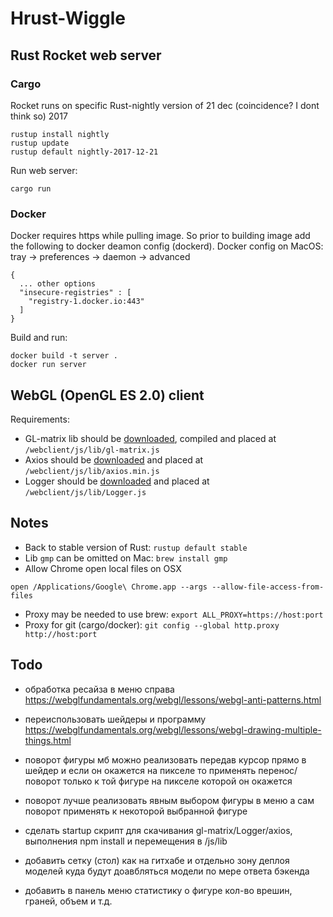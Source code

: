 # Hrust-Wiggle

## Rust Rocket web server

### Cargo


Rocket runs on specific Rust-nightly version of 21 dec (coincidence? I dont think so) 2017
```
rustup install nightly
rustup update
rustup default nightly-2017-12-21
```


Run web server:
```
cargo run
```



### Docker

Docker requires https while pulling image.
So prior to building image add the following to docker deamon config (dockerd).
Docker config on MacOS: tray -> preferences -> daemon -> advanced

```
{
  ... other options
  "insecure-registries" : [
    "registry-1.docker.io:443"
  ]
}
```


Build and run:
```
docker build -t server .
docker run server
```


## WebGL (OpenGL ES 2.0) client

Requirements:
- GL-matrix lib should be [downloaded](http://glmatrix.net/), compiled and placed at `/webclient/js/lib/gl-matrix.js`
- Axios should be [downloaded](https://github.com/axios/axios) and placed at `/webclient/js/lib/axios.min.js`
- Logger should be [downloaded](http://www.songho.ca/misc/logger/files/Logger.js) and placed at `/webclient/js/lib/Logger.js`



## Notes
- Back to stable version of Rust: `rustup default stable`
- Lib `gmp` can be omitted on Mac: `brew install gmp`
- Allow Chrome open local files on OSX
```
open /Applications/Google\ Chrome.app --args --allow-file-access-from-files
```
- Proxy may be needed to use brew: `export ALL_PROXY=https://host:port`
- Proxy for git (cargo/docker): `git config --global http.proxy http://host:port`



## Todo
- обработка ресайза в меню справа
https://webglfundamentals.org/webgl/lessons/webgl-anti-patterns.html

- переиспользовать шейдеры и программу
https://webglfundamentals.org/webgl/lessons/webgl-drawing-multiple-things.html

- поворот фигуры мб можно реализовать передав курсор прямо в шейдер и если он окажется на пикселе то применять перенос/поворот только к той фигуре на пикселе которой он окажется

- поворот лучше реализовать явным выбором фигуры в меню а сам поворот применять к некоторой выбранной фигуре

- сделать startup скрипт для скачивания gl-matrix/Logger/axios, выполнения npm install и перемещения в /js/lib

- добавить сетку (стол) как на гитхабе и отдельно зону деплоя моделей куда будут доавбляться модели по мере ответа бэкенда

- добавить в панель меню статистику о фигуре кол-во врешин, граней, объем и т.д.
